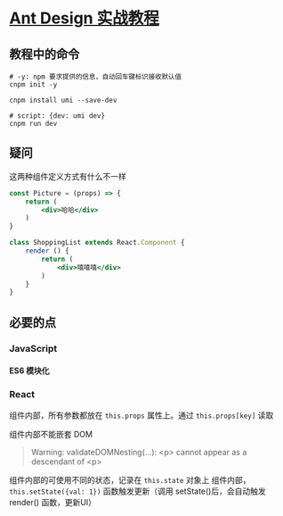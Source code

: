 # [Ant Design 实战教程](https://www.yuque.com/ant-design/course)

## 教程中的命令

```shell
# -y: npm 要求提供的信息，自动回车键标识接收默认值
cnpm init -y

cnpm install umi --save-dev

# script: {dev: umi dev}
cnpm run dev
```

## 疑问

这两种组件定义方式有什么不一样
```jsx
const Picture = (props) => {
    return (
        <div>哈哈</div>
    )
}

class ShoppingList extends React.Component {
    render () {
        return (
            <div>嘻嘻嘻</div>
        )
    }
}
```

## 必要的点

### JavaScript

#### ES6 模块化

### React
组件内部，所有参数都放在 `this.props` 属性上。通过 `this.props[key]` 读取 

组件内部不能嵌套 DOM
> Warning: validateDOMNesting(...): \<p> cannot appear as a descendant of \<p>

组件内部的可使用不同的状态，记录在 `this.state` 对象上
组件内部，`this.setState({val: 1})` 函数触发更新（调用 setState()后，会自动触发 render() 函数，更新UI）